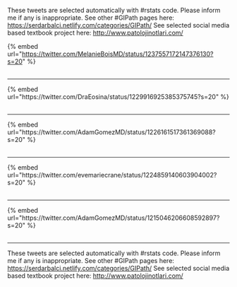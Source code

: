 

These tweets are selected automatically with #rstats code. Please inform me if any is inappropriate.
See other #GIPath pages here: https://serdarbalci.netlify.com/categories/GIPath/ 
See selected social media based textbook project here: http://www.patolojinotlari.com/

{% embed url="https://twitter.com/MelanieBoisMD/status/1237557172147376130?s=20" %}<br>
<br>
<hr>
{% embed url="https://twitter.com/DraEosina/status/1229916925385375745?s=20" %}<br>
<br>
<hr>
{% embed url="https://twitter.com/AdamGomezMD/status/1226161517361369088?s=20" %}<br>
<br>
<hr>
{% embed url="https://twitter.com/evemariecrane/status/1224859140603904002?s=20" %}<br>
<br>
<hr>
{% embed url="https://twitter.com/AdamGomezMD/status/1215046206608592897?s=20" %}<br>
<br>
<hr>


These tweets are selected automatically with #rstats code. Please inform me if any is inappropriate.
See other #GIPath pages here: https://serdarbalci.netlify.com/categories/GIPath/ 
See selected social media based textbook project here: http://www.patolojinotlari.com/
